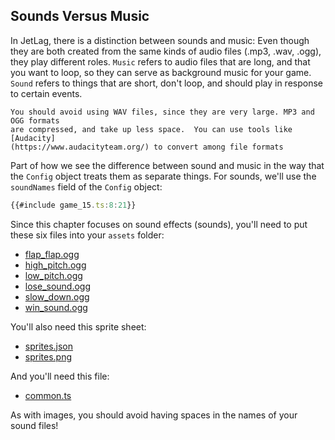 ## Sounds Versus Music

In JetLag, there is a distinction between sounds and music: Even though they are
both created from the same kinds of audio files (.mp3, .wav, .ogg), they play
different roles.  `Music` refers to audio files that are long, and that you want
to loop, so they can serve as background music for your game.  `Sound` refers to
things that are short, don't loop, and should play in response to certain
events.

```admonish Note
You should avoid using WAV files, since they are very large. MP3 and OGG formats
are compressed, and take up less space.  You can use tools like [Audacity]
(https://www.audacityteam.org/) to convert among file formats
```

Part of how we see the difference between sound and music in the way that the
`Config` object treats them as separate things.  For sounds, we'll use the
`soundNames` field of the `Config` object:

```typescript
{{#include game_15.ts:8:21}}
```

Since this chapter focuses on sound effects (sounds), you'll need to put these six files into your `assets` folder:

- [flap_flap.ogg](../assets/flap_flap.ogg)
- [high_pitch.ogg](../assets/high_pitch.ogg)
- [low_pitch.ogg](../assets/low_pitch.ogg)
- [lose_sound.ogg](../assets/lose_sound.ogg)
- [slow_down.ogg](../assets/slow_down.ogg)
- [win_sound.ogg](../assets/win_sound.ogg)

You'll also need this sprite sheet:

- [sprites.json](../assets/sprites.json)
- [sprites.png](../assets/sprites.png)

And you'll need this file:

- [common.ts](common.ts)

As with images, you should avoid having spaces in the names of your sound files!
